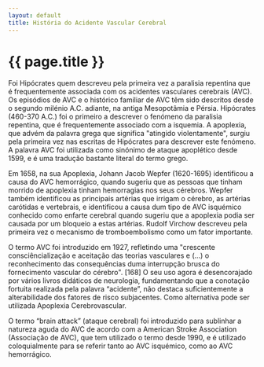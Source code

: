 ```yaml
---
layout: default
title: História do Acidente Vascular Cerebral
---
```


# {{ page.title }}

Foi Hipócrates quem descreveu pela primeira vez a paralisia repentina que
é frequentemente associada com os acidentes vasculares cerebrais (AVC).
Os episódios de AVC e o histórico familiar de AVC têm sido descritos
desde o segundo milénio A.C. adiante, na antiga Mesopotâmia e Pérsia.
Hipócrates (460-370 A.C.) foi o primeiro a descrever o fenómeno da
paralisia repentina, que é frequentemente associado com a isquemia. A
apoplexia, que advém da palavra grega que significa "atingido
violentamente", surgiu pela primeira vez nas escritas de Hipócrates para
descrever este fenómeno. A palavra AVC foi utilizada como sinónimo de
ataque apoplético desde 1599, e é uma tradução bastante literal do termo
grego.

Em 1658, na sua Apoplexia, Johann Jacob Wepfer (1620-1695) identificou a
causa do AVC hemorrágico, quando sugeriu que as pessoas que tinham
morrido de apoplexia tinham hemorragias nos seus cérebros. Wepfer também
identificou as principais artérias que irrigam o cérebro, as artérias
carótidas e vertebrais, e identificou a causa dum tipo de AVC isquémico
conhecido como enfarte cerebral quando sugeriu que a apoplexia podia ser
causada por um bloqueio a estas artérias. Rudolf Virchow descreveu pela
primeira vez o mecanismo de tromboembolismo como um fator importante.

O termo AVC foi introduzido em 1927, refletindo uma "crescente
consciêncialização e aceitação das teorias vasculares e (...) o
reconhecimento das consequências duma interrupção brusca do fornecimento
vascular do cérebro". [168] O seu uso agora é desencorajado por vários
livros didáticos de neurologia, fundamentando que a conotação fortuita
realizada pela palavra “acidente”, não destaca suficientemente a
alterabilidade dos fatores de risco subjacentes. Como alternativa pode
ser utilizada Apoplexia Cerebrovascular.

O termo “brain attack” (ataque cerebral) foi introduzido para sublinhar a
natureza aguda do AVC de acordo com a American Stroke Association
(Associação de AVC), que tem utilizado o termo desde 1990, e é utilizado
coloquialmente para se referir tanto ao AVC isquémico, como ao AVC
hemorrágico.
